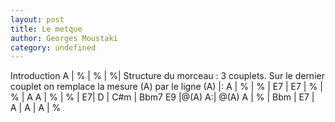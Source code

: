 ```yaml
---
layout: post
title: Le metque
author: Georges Moustaki
category: undefined
---
```



Introduction 
<canvas class="chords">
A | % | % | %|
</canvas>
Structure du morceau : 3 couplets. Sur le dernier couplet 
on remplace la mesure (A) par le ligne (A)
<canvas class="chords">
|: A | % | % | E7 | E7 | % | % | A
A | % | % | E7| D | C#m | Bbm7 E9 |@(A) A:|
@(A) A | % | Bbm | E7 | A | A | A | %
</canvas>

